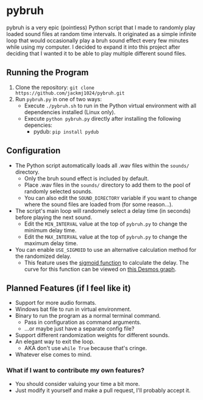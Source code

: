 # pybruh
pybruh is a very epic (pointless) Python script that I made to randomly play loaded sound files at random time intervals. It originated as a simple infinite loop that would occasionally play a bruh sound effect every few minutes while using my computer. I decided to expand it into this project after deciding that I wanted it to be able to play multiple different sound files.

## Running the Program
1. Clone the repository: `git clone https://github.com/jackmj1024/pybruh.git`
2. Run `pybruh.py` in one of two ways:
	- Execute `./pybruh.sh` to run in the Python virtual environment with all dependencies installed (Linux only).
	- Execute `python pybruh.py` directly after installing the following depencies:
		- pydub: `pip install pydub`

## Configuration
- The Python script automatically loads all .wav files within the `sounds/` directory.
	- Only the bruh sound effect is included by default.
	- Place .wav files in the `sounds/` directory to add them to the pool of randomly selected sounds.
	- You can also edit the `SOUND_DIRECTORY` variable if you want to change where the sound files are loaded from (for some reason...).
- The script's main loop will randomely select a delay time (in seconds) before playing the next sound.
	- Edit the `MIN_INTERVAL` value at the top of `pybruh.py` to change the minimum delay time.
	- Edit the `MAX_INTERVAL` value at the top of `pybruh.py` to change the maximum delay time.
- You can enable `USE_SIGMOID` to use an alternative calculation method for the randomized delay.
 	- This feature uses the [sigmoid function](https://en.wikipedia.org/wiki/Sigmoid_function) to calculate the delay. The curve for this function can be viewed on [this Desmos graph](https://www.desmos.com/calculator/rxvvgaqo4x).

## Planned Features (if I feel like it)
- Support for more audio formats.
- Windows bat file to run in virtual environment.
- Binary to run the program as a normal terminal command.
	- Pass in configuration as command arguments.
	- ...or maybe just have a separate config file?
- Support different randomization weights for different sounds.
- An elegant way to exit the loop.
	- AKA don't use `while True` because that's cringe.
- Whatever else comes to mind.

### What if I want to contribute my own features?
- You should consider valuing your time a bit more.
- Just modify it yourself and make a pull request, I'll probably accept it.
